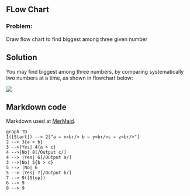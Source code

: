 ## FLow Chart

### Problem:

Draw flow chart to find biggest among three given number

## Solution

You may find biggest among three numbers, by comparing systematically two numbers at a time, as shown in flowchart below:

[![](https://mermaid.ink/img/eyJjb2RlIjoiZ3JhcGggVERcbjEoW1N0YXJ0XSkgLS0-IDJbXCJhIOKGkCB4PGJyLz4gYiDihpAgeTxici8-YyDihpAgejxici8-XCJdXG4yIC0tPiAze2EgPiBifVxuMyAtLT58WWVzfCA0e2EgPiBjfVxuNCAtLT58Tm98IDhbL091dHB1dCBjL11cbjQgLS0-IHxZZXN8IDZbL091dHB1dCBhL11cbjMgLS0-fE5vfCA1e2IgPiBjfVxuNSAtLT4gfE5vfCA2XG41IC0tPiB8WWVzfCA3Wy9PdXRwdXQgYi9dXG43IC0tPiA5KFtTdG9wXSlcbjYgLS0-IDlcbjggLS0-IDlcbiIsIm1lcm1haWQiOnsidGhlbWUiOiJkZWZhdWx0In0sInVwZGF0ZUVkaXRvciI6ZmFsc2V9)](https://mermaid-js.github.io/mermaid-live-editor/#/edit/eyJjb2RlIjoiZ3JhcGggVERcbjEoW1N0YXJ0XSkgLS0-IDJbXCJhIOKGkCB4PGJyLz4gYiDihpAgeTxici8-YyDihpAgejxici8-XCJdXG4yIC0tPiAze2EgPiBifVxuMyAtLT58WWVzfCA0e2EgPiBjfVxuNCAtLT58Tm98IDhbL091dHB1dCBjL11cbjQgLS0-IHxZZXN8IDZbL091dHB1dCBhL11cbjMgLS0-fE5vfCA1e2IgPiBjfVxuNSAtLT4gfE5vfCA2XG41IC0tPiB8WWVzfCA3Wy9PdXRwdXQgYi9dXG43IC0tPiA5KFtTdG9wXSlcbjYgLS0-IDlcbjggLS0-IDlcbiIsIm1lcm1haWQiOnsidGhlbWUiOiJkZWZhdWx0In0sInVwZGF0ZUVkaXRvciI6ZmFsc2V9)

## Markdown code

Markdown used at [MerMaid](https://mermaid-js.github.io/mermaid-live-editor/).

```
graph TD
1([Start]) --> 2["a ← x<br/> b ← y<br/>c ← z<br/>"]
2 --> 3{a > b}
3 -->|Yes| 4{a > c}
4 -->|No| 8[/Output c/]
4 --> |Yes| 6[/Output a/]
3 -->|No| 5{b > c}
5 --> |No| 6
5 --> |Yes| 7[/Output b/]
7 --> 9([Stop])
6 --> 9
8 --> 9
```

